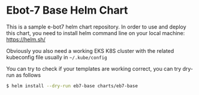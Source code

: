 # Ebot-7 Base Helm Chart
This is a sample e-bot7 helm chart repository. In order to use and deploy this chart, you need to install helm command line on your local machine: https://helm.sh/

Obviously you also need a working EKS K8S cluster with the related kubeconfig file usually in `~/.kube/config`


You can try to check if your templates are working correct, you can try dry-run as follows
```bash
$ helm install --dry-run eb7-base charts/eb7-base